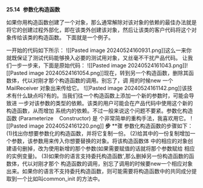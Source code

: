 **25.14**  **参数化构造函数**

如果你用构造函数创建了一个对象，那么通常解除对该对象的依赖的最佳办法就是将它的创建过程外部化，即在该类外创建该对象，然后让该类的客户代码将这个对象传给该类的构造函数。 下面就是一个例子。

一开始的代码如下所示：
![[Pasted image 20240524160931.png]]这么一来你就既保证了测试代码能够换入必要的测试用对象，又丝毫不干扰产品代码。 让我们一步一步来，下面是原始代码：
![[Pasted image 20240524161043.png]]![[Pasted image 20240524161054.png]]现在，转到另一个构造函数，删除其函数体，代以对刚才那个构造函数的调用。别忘了，调 用的时候new 一个MailReceiver 对象出来传给它。
![[Pasted image 20240524161142.png]]该技术有什么缺点吗?有的。当我们往一个构造函数上添加一个新的参数时，可能会导致进 一步对该参数的类型的依赖。该类的用户可能会在产品代码中使用这个新的构造函数，从而增加 系统内的依赖。不过一般来说这个问题不要紧。参数化构造函数 (Parameterize    Constructor) 是 个非常简单的重构手法，我喜欢用它。
![[Pasted image 20240524161220.png]]
**步** **骤
参数化构造函数的步骤如下：
(1)找出你想要参数化的构造函数，并将它复制一份。
(2)给其中的一份复制增加一个参数，该参数用来传入你想要替换的对象。将该构造函数体 中的相应的对象创建语句删掉，改为使用新增的那个参数(如果需要赋值的话就将那个参数赋给 相应的实例变量)。
(3)如果你的语言支持委托构造函数',那么删掉另一份构造函数的函数体，代以对刚才那个 构造函数的调用，别忘了调用的时候要new一个相应对象出来。如果你的语言不支持委托构造函数，则可能需要将构造函数中的共同成分提取到一个比如叫common_init 的方法中。